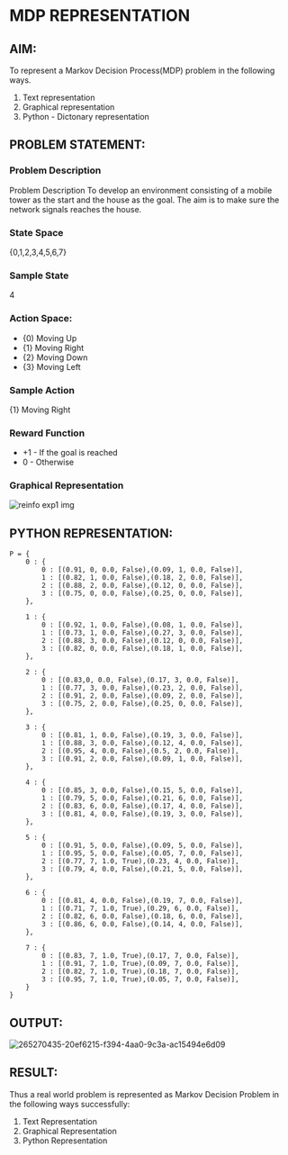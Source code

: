 # MDP REPRESENTATION

## AIM:
To represent a Markov Decision Process(MDP) problem in the following ways.
   1. Text representation
   2. Graphical representation
   3. Python - Dictonary representation

## PROBLEM STATEMENT:

### Problem Description
Problem Description
To develop an environment consisting of a mobile tower as the start and the house as the goal. The aim is to make sure the network signals reaches the house.

### State Space
{0,1,2,3,4,5,6,7}

### Sample State
4

### Action Space:
* {0) Moving Up
* {1} Moving Right
* {2} Moving Down
* {3} Moving Left

### Sample Action
{1} Moving Right

### Reward Function

* +1 - If the goal is reached
* 0 - Otherwise

### Graphical Representation

![reinfo exp1 img](https://github.com/Lakshmipriya-P-AI/mdp-representation/assets/93427923/28f63886-7129-42dd-9e6f-3e6f4a16b1b4)


## PYTHON REPRESENTATION:
```
P = {
    0 : {
        0 : [(0.91, 0, 0.0, False),(0.09, 1, 0.0, False)],
        1 : [(0.82, 1, 0.0, False),(0.18, 2, 0.0, False)],
        2 : [(0.88, 2, 0.0, False),(0.12, 0, 0.0, False)],
        3 : [(0.75, 0, 0.0, False),(0.25, 0, 0.0, False)],
    },

    1 : {
        0 : [(0.92, 1, 0.0, False),(0.08, 1, 0.0, False)],
        1 : [(0.73, 1, 0.0, False),(0.27, 3, 0.0, False)],
        2 : [(0.88, 3, 0.0, False),(0.12, 0, 0.0, False)],
        3 : [(0.82, 0, 0.0, False),(0.18, 1, 0.0, False)],
    },

    2 : {
        0 : [(0.83,0, 0.0, False),(0.17, 3, 0.0, False)],
        1 : [(0.77, 3, 0.0, False),(0.23, 2, 0.0, False)],
        2 : [(0.91, 2, 0.0, False),(0.09, 2, 0.0, False)],
        3 : [(0.75, 2, 0.0, False),(0.25, 0, 0.0, False)],
    },

    3 : {
        0 : [(0.81, 1, 0.0, False),(0.19, 3, 0.0, False)],
        1 : [(0.88, 3, 0.0, False),(0.12, 4, 0.0, False)],
        2 : [(0.95, 4, 0.0, False),(0.5, 2, 0.0, False)],
        3 : [(0.91, 2, 0.0, False),(0.09, 1, 0.0, False)],
    },

    4 : {
        0 : [(0.85, 3, 0.0, False),(0.15, 5, 0.0, False)],
        1 : [(0.79, 5, 0.0, False),(0.21, 6, 0.0, False)],
        2 : [(0.83, 6, 0.0, False),(0.17, 4, 0.0, False)],
        3 : [(0.81, 4, 0.0, False),(0.19, 3, 0.0, False)],
    },

    5 : {
        0 : [(0.91, 5, 0.0, False),(0.09, 5, 0.0, False)],
        1 : [(0.95, 5, 0.0, False),(0.05, 7, 0.0, False)],
        2 : [(0.77, 7, 1.0, True),(0.23, 4, 0.0, False)],
        3 : [(0.79, 4, 0.0, False),(0.21, 5, 0.0, False)],
    },

    6 : {
        0 : [(0.81, 4, 0.0, False),(0.19, 7, 0.0, False)],
        1 : [(0.71, 7, 1.0, True),(0.29, 6, 0.0, False)],
        2 : [(0.82, 6, 0.0, False),(0.18, 6, 0.0, False)],
        3 : [(0.86, 6, 0.0, False),(0.14, 4, 0.0, False)],
    },

    7 : {
        0 : [(0.83, 7, 1.0, True),(0.17, 7, 0.0, False)],
        1 : [(0.91, 7, 1.0, True),(0.09, 7, 0.0, False)],
        2 : [(0.82, 7, 1.0, True),(0.18, 7, 0.0, False)],
        3 : [(0.95, 7, 1.0, True),(0.05, 7, 0.0, False)],
    }
}
```

## OUTPUT:

![265270435-20ef6215-f394-4aa0-9c3a-ac15494e6d09](https://github.com/Lakshmipriya-P-AI/mdp-representation/assets/93427923/1e28f004-7146-4462-ab79-a5d99414631c)

## RESULT:
Thus a real world problem is represented as Markov Decision Problem in the following ways successfully:

  1. Text Representation
  2. Graphical Representation
  3. Python Representation

